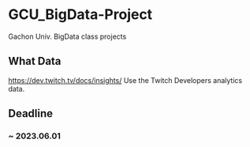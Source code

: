 # GCU_BigData-Project
Gachon Univ. BigData class projects

## What Data
https://dev.twitch.tv/docs/insights/
Use the Twitch Developers analytics data.

## Deadline
### ~ 2023.06.01
